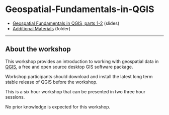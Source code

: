 # Geospatial-Fundamentals-in-QGIS

- [Geospatial Fundamentals in QGIS, parts 1-2](https://docs.google.com/presentation/d/1LqB95Rh1Njd2uK_tiw59rDFiAYV3VCdFio3rUhjwup8/edit?usp=sharing) (slides)
- [Additional Materials](https://drive.google.com/file/d/1Q2si3nSrRpRu8S3fyFyOP7i5wIWXRzmN/view?usp=sharing) (folder)

---

## About the workshop

This workshop provides an introduction to working with geospatial data in [QGIS](https://qgis.org/en/site/), a free and open source desktop GIS software package.

Workshop participants should download and install the latest long term stable release of QGIS before the workshop.

This is a six hour workshop that can be presented in two three hour sessions.

No prior knowledge is expected for this workshop.
